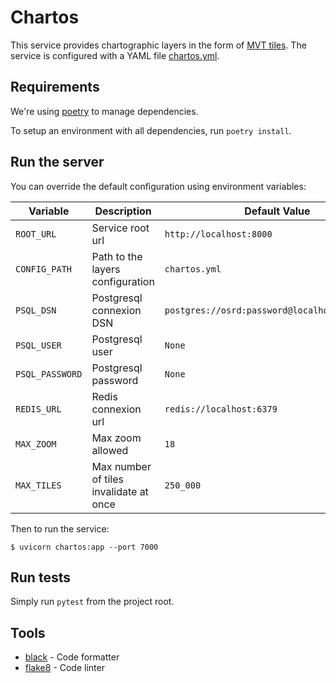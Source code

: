 # Chartos

This service provides chartographic layers in the form of [MVT tiles](https://gdal.org/drivers/vector/mvt.html). The service is configured with a YAML file [chartos.yml](chartos.yml).

## Requirements

We're using [poetry](https://poetry.eustace.io/) to manage dependencies.

To setup an environment with all dependencies, run `poetry install`.

## Run the server

You can override the default configuration using environment variables:

| Variable        | Description                                    | Default Value                                  |
| --------------- | ---------------------------------------------- | ---------------------------------------------- |
| `ROOT_URL`      | Service root url                               | `http://localhost:8000`                        |
| `CONFIG_PATH`   | Path to the layers configuration               | `chartos.yml`                                  |
| `PSQL_DSN`      | Postgresql connexion DSN                       | `postgres://osrd:password@localhost:5432/osrd` |
| `PSQL_USER`     | Postgresql user                                | `None`                                         |
| `PSQL_PASSWORD` | Postgresql password                            | `None`                                         |
| `REDIS_URL`     | Redis connexion url                            | `redis://localhost:6379`                       |
| `MAX_ZOOM`      | Max zoom allowed                               | `18`                                           |
| `MAX_TILES`     | Max number of tiles invalidate at once         | `250_000`                                      |

Then to run the service:
```shell
$ uvicorn chartos:app --port 7000
```

## Run tests

Simply run `pytest` from the project root.

## Tools

- [black](https://black.readthedocs.io/en/stable/) - Code formatter
- [flake8](https://flake8.readthedocs.io/en/latest/) - Code linter
